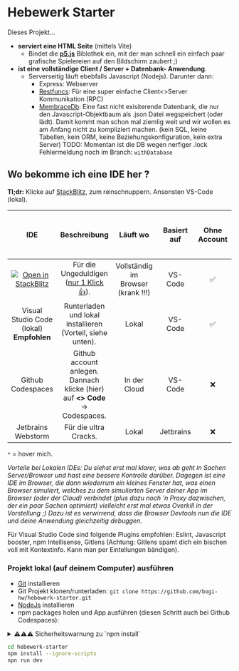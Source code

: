 # Hebewerk Starter

Dieses Projekt...
- **serviert eine HTML Seite** (mittels Vite)
    - Bindet die **[p5.js](https://p5js.org/)** Biblothek ein, mit der man schnell ein einfach paar grafische Spielereien auf den Bildschirm zaubert ;)
- **ist eine vollständige Client / Server + Datenbank- Anwendung**. 
  - Serverseitig läuft ebebfalls Javascript (Nodejs). Darunter dann:
    - Express: Webserver
    - [Restfuncs](https://github.com/bogeeee/restfuncs): Für eine super einfache Client<>Server Kommunikation (RPC)
    - [MembraceDb](https://github.com/bogeeee/membrace-db): Eine fast nicht exisiterende Datenbank, die nur den Javascript-Objektbaum als .json Datei wegspeichert (oder lädt). Damit kommt man schon mal ziemlig weit und wir wollen es am Anfang nicht zu kompliziert machen. (kein SQL, keine Tabellen, kein ORM, keine Beziehungskonfiguration, kein extra Server) TODO: Momentan ist die DB wegen nerfiger .lock Fehlermeldung noch im Branch: `withDatabase` 

## Wo bekomme ich eine IDE her ?

**Tl;dr:** Klicke auf [StackBlitz](https://stackblitz.com/fork/github/bogi-hw/hebewerk-starter?title=Hebewerk%20Starter&file=web%2Fgame.ts), zum reinschnuppern. Ansonsten VS-Code (lokal).

| IDE                                  | Beschreibung | Läuft wo | Basiert auf | Ohne Account | Verpacken als Docker moglich | Schnell |   Kostenlos | Git integriert | Server debugging | browser debugging (im original Code) | Einstellungen und Plugins
| :---------------: | :-------------: | :--------------: | :--------------: | :--------------: | :--------------: | :--------------: | :--------------: | :--------------: | :--------------: | :--------------: | :--------------: |
[![Open in StackBlitz](https://developer.stackblitz.com/img/open_in_stackblitz.svg)](https://stackblitz.com/fork/github/bogi-hw/hebewerk-starter?title=Hebewerk%20Starter&file=web%2Fgame.ts) | Für die Ungeduldigen ([nur 1 Klick 👍](https://stackblitz.com/fork/github/bogi-hw/hebewerk-starter?title=Hebewerk%20Starter&file=web%2Fgame.ts)). | Vollständig im Browser (krank !!!) | VS-Code | ✅ | ❌ | ✅ | ✅ | ❌ | ❌ | ❌ | ❌
Visual Studio Code (lokal) **Empfohlen**|  Runterladen und lokal installieren (Vorteil, siehe unten). | Lokal | VS-Code | ✅ | <a title="Images für Linux bauen ist nur unter Linux möglich">❌*</a> | ✅ | ✅ | ✅ | ✅ | ✅ | ✅
Github Codespaces | Github account anlegen. Dannach klicke (hier) auf **&lt;&gt; Code** -> Codespaces. | In der Cloud | VS-Code | ❌ | ✅ | ❌ | ✅ | ✅ | ✅ | ❌ | ✅
Jetbrains Webstorm | Für die ultra Cracks. | Lokal | Jetbrains | ❌ | <a title="Images für Linux bauen ist nur unter Linux möglich">❌*</a> | ✅ | <a title="Ca. 10€/Monat">❌*</a> | ✅ | ✅ | ✅ | ✅

`*` = hover mich.

_Vorteile bei Lokalen IDEs: Du siehst erst mal klarer, was ab geht in Sachen Server/Browser und hast eine bessere Kontrolle darüber. 
Dagegen ist eine IDE im Browser, die dann wiederrum ein kleines Fenster hat, was einen Browser simuliert, welches zu dem simulierten Server deiner App im Browser (oder der Cloud) verbindet (plus dazu noch 'n Proxy dazwischen, der ein paar Sachen optimiert) vielleicht erst mal etwas Overkill in der Vorstellung ;) Dazu ist es verwirrend, dass die Browser Devtools nun die IDE und deine Anwendung gleichzeitig debuggen._

Für Visual Studio Code sind folgende Plugins empfohlen: Eslint, Javascript booster, npm Intellisense, Gitlens (Achtung: Gitlens spamt dich ein bischen voll mit Kontextinfo. Kann man per Eintellungen bändigen).



### Projekt lokal (auf deinem Computer) ausführen

- [Git](https://git-scm.com/download/) installieren
- Git Projekt klonen/runterladen: `git clone https://github.com/bogi-hw/hebewerk-starter.git`
- [NodeJs](https://nodejs.org/en/download) installieren
- npm packages holen und App ausführen (diesen Schritt auch bei Github Codespaces):

<details>
  <summary>⚠⚠⚠ Sicherheitswarnung zu `npm install`</summary>

`npm install` installiert eine Menge Pakete (Abhängigkeiten von Abhängikeiten von... . Da kommt dann ganz schön was zusammen). Bei diesem Projekt sind es aktuell grade 281 Pakete (siehst du im node_modules Ordner). Dies sind alles open-source Projekte, die zwar von vielen hunderttausen Benutzern verwendet werden, 
und die Öffentlichkeit hat hoffentlich ein gewisses Auge darauf, dass da kein Schadcode dabei ist. Aber letztlich steckt hinter jedem dieser Pakete dann doch ein random-guy aus dem Internet, dem das Vertrauen vorgeschossen wird.
Es wird daher von uns dringend empfohlen, Schutzmaßnahmen zu treffen, die leider auch etwas nerfig sein können:
- Eine virtuelle Maschine nur für dieses Projekt zu benutzen. Z.B. mit virtualbox oder vmware player (der ist hoffentlich noch kostenlos).
- [Einen Dev-Server in einem Docker Container laufen zu lassen, in dem dieses Projekt ausgeführt wird](docker_dev_environment/README.md) 

</details>

```bash
cd hebewerk-starter
npm install --ignore-scripts
npn run dev
```